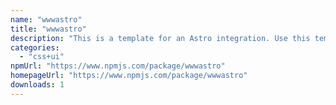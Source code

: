 ```yaml
---
name: "wwwastro"
title: "wwwastro"
description: "This is a template for an Astro integration. Use this template for writing integrations to use in multiple projects or publish to NPM."
categories:
  - "css+ui"
npmUrl: "https://www.npmjs.com/package/wwwastro"
homepageUrl: "https://www.npmjs.com/package/wwwastro"
downloads: 1
---
```

